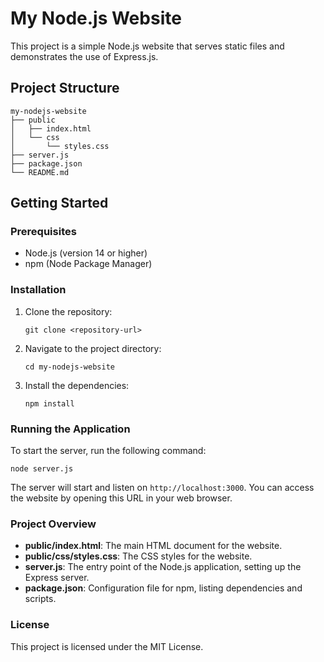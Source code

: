 # My Node.js Website

This project is a simple Node.js website that serves static files and demonstrates the use of Express.js.

## Project Structure

```
my-nodejs-website
├── public
│   ├── index.html
│   └── css
│       └── styles.css
├── server.js
├── package.json
└── README.md
```

## Getting Started

### Prerequisites

- Node.js (version 14 or higher)
- npm (Node Package Manager)

### Installation

1. Clone the repository:

   ```
   git clone <repository-url>
   ```

2. Navigate to the project directory:

   ```
   cd my-nodejs-website
   ```

3. Install the dependencies:

   ```
   npm install
   ```

### Running the Application

To start the server, run the following command:

```
node server.js
```

The server will start and listen on `http://localhost:3000`. You can access the website by opening this URL in your web browser.

### Project Overview

- **public/index.html**: The main HTML document for the website.
- **public/css/styles.css**: The CSS styles for the website.
- **server.js**: The entry point of the Node.js application, setting up the Express server.
- **package.json**: Configuration file for npm, listing dependencies and scripts.

### License

This project is licensed under the MIT License.